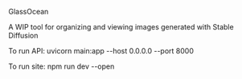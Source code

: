 GlassOcean

A WIP tool for organizing and viewing images generated with Stable Diffusion

To run API:
uvicorn main:app --host 0.0.0.0 --port 8000

To run site:
npm run dev --open

